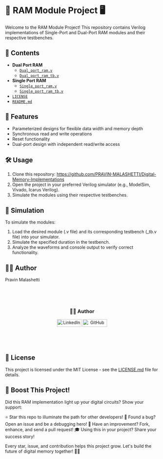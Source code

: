 # 🧠 RAM Module Project 🖥️

Welcome to the RAM Module Project! This repository contains Verilog implementations of Single-Port and Dual-Port RAM modules and their respective testbenches.

## 📁 Contents

- **Dual Port RAM**
  - [`Dual_port_ram.v`](./Dual%20port%20ram/Dual_port_ram.v)
  - [`Dual_port_ram_tb.v`](./Dual%20port%20ram/Dual_port_ram_tb.v)
- **Single Port RAM**
  - [`Single_port_ram.v`](./Single_port_ram.v)
  - [`Single_port_ram_tb.v`](./Single_port_ram_tb.v)
- [`LICENSE`](./LICENSE)
- [`README.md`](./README.md)


## 🚀 Features

- Parameterized designs for flexible data width and memory depth
- Synchronous read and write operations
- Reset functionality
- Dual-port design with independent read/write access

## 🛠️ Usage

1. Clone this repository: https://github.com/PRAVIN-MALASHETTI/Digital-Memory-Implementations
2. Open the project in your preferred Verilog simulator (e.g., ModelSim, Vivado, Icarus Verilog).
3. Simulate the modules using their respective testbenches.

## 🧪 Simulation

To simulate the modules:

1. Load the desired module (.v file) and its corresponding testbench (_tb.v file) into your simulator.
2. Simulate the specified duration in the testbench.
3. Analyze the waveforms and console output to verify correct functionality.

## 👨‍💻 Author

Pravin Malashetti

<div style="text-align: center; margin: 85px;">
    <h3>👨‍💻 Author</h3>
    <a href="https://www.linkedin.com/in/pravin-m-403564308/" style="text-decoration: none;">
        <img src="https://img.shields.io/badge/-LinkedIn-blue?style=flat-square&logo=Linkedin&logoColor=white" alt="LinkedIn" style="width: 80px; height: 25px;"/>
    </a>
    <a href="https://github.com/PRAVIN-MALASHETTI/Digital-Memory-Implementations" style="text-decoration: none;">
        <img src="https://img.shields.io/badge/-GitHub-black?style=flat-square&logo=github&logoColor=white" alt="GitHub" style="width: 80px; height: 25px;"/>
    </a>
</div>


## 📜 License

This project is licensed under the MIT License - see the [LICENSE.md](LICENSE.md) file for details.

## 🚀 Boost This Project!

Did this RAM implementation light up your digital circuits? Show your support:

⭐ Star this repo to illuminate the path for other developers!
🐛 Found a bug? Open an issue and be a debugging hero!
🔧 Have an improvement? Fork, enhance, and send a pull request!
🎓 Using this in your project? Share your success story!

Every star, issue, and contribution helps this project grow. 
Let's build the future of digital memory together! 💾✨
